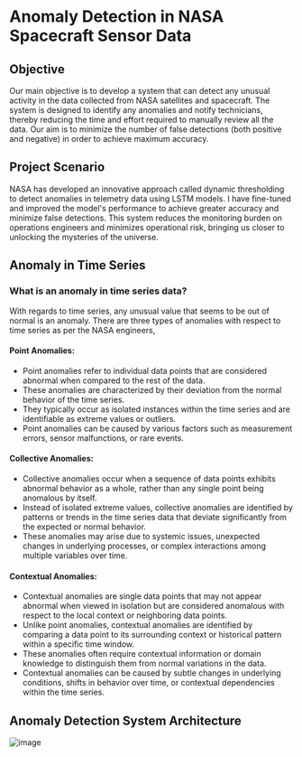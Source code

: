 # Anomaly Detection in NASA Spacecraft Sensor Data
## Objective
Our main objective is to develop a system that can detect any unusual activity in the data collected from NASA satellites and spacecraft. The system is designed to identify any anomalies and notify technicians, thereby reducing the time and effort required to manually review all the data. Our aim is to minimize the number of false detections (both positive and negative) in order to achieve maximum accuracy.

## Project Scenario
NASA has developed an innovative approach called dynamic thresholding to detect anomalies in telemetry data using LSTM models. I have fine-tuned and improved the model's performance to achieve greater accuracy and minimize false detections. This system reduces the monitoring burden on operations engineers and minimizes operational risk, bringing us closer to unlocking the mysteries of the universe.

## Anomaly in Time Series
### What is an anomaly in time series data?
With regards to time series, any unusual value that seems to be out of normal is an anomaly. There are three types of anomalies with respect to time series as per the NASA engineers,
#### Point Anomalies:

* Point anomalies refer to individual data points that are considered abnormal when compared to the rest of the data.
* These anomalies are characterized by their deviation from the normal behavior of the time series.
* They typically occur as isolated instances within the time series and are identifiable as extreme values or outliers.
* Point anomalies can be caused by various factors such as measurement errors, sensor malfunctions, or rare events.
#### Collective Anomalies:

* Collective anomalies occur when a sequence of data points exhibits abnormal behavior as a whole, rather than any single point being anomalous by itself.
* Instead of isolated extreme values, collective anomalies are identified by patterns or trends in the time series data that deviate significantly from the expected or normal behavior.
* These anomalies may arise due to systemic issues, unexpected changes in underlying processes, or complex interactions among multiple variables over time.
#### Contextual Anomalies:

* Contextual anomalies are single data points that may not appear abnormal when viewed in isolation but are considered anomalous with respect to the local context or neighboring data points.
* Unlike point anomalies, contextual anomalies are identified by comparing a data point to its surrounding context or historical pattern within a specific time window.
* These anomalies often require contextual information or domain knowledge to distinguish them from normal variations in the data.
* Contextual anomalies can be caused by subtle changes in underlying conditions, shifts in behavior over time, or contextual dependencies within the time series.

## Anomaly Detection System Architecture
![image](https://github.com/StarRider/Anomaly-Detection-in-NASA-Spacecraft-s-Time-Series-Data/assets/30108439/33474489-c533-4e0d-8a3c-c24aa30ea403)


